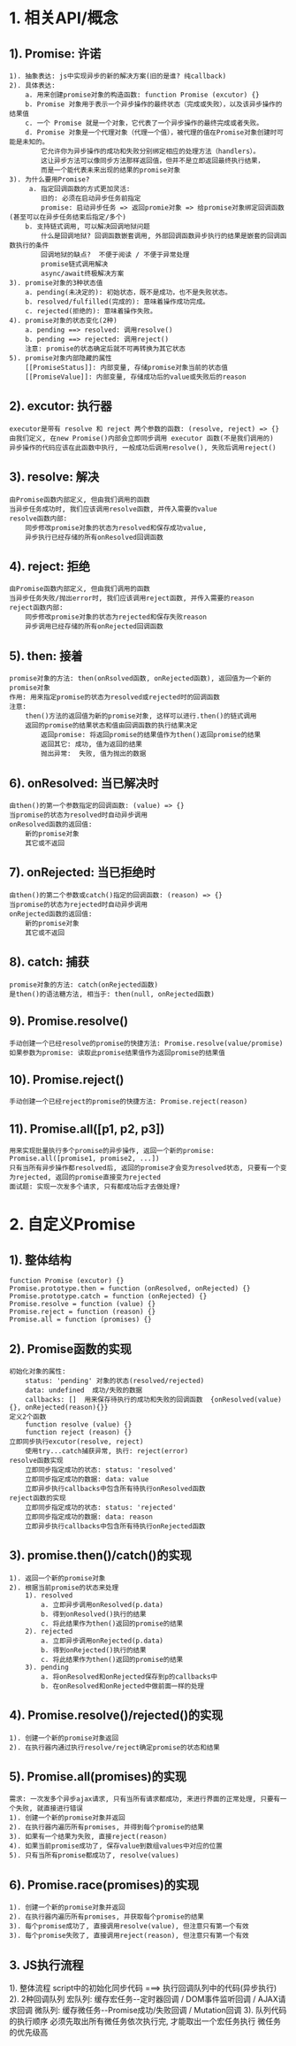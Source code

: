 # 1. 相关API/概念
## 1). Promise: 许诺  
    1). 抽象表达: js中实现异步的新的解决方案(旧的是谁? 纯callback)
    2). 具体表达:
        a. 用来创建promise对象的构造函数: function Promise (excutor) {}
        b. Promise 对象用于表示一个异步操作的最终状态（完成或失败），以及该异步操作的结果值
        c. 一个 Promise 就是一个对象，它代表了一个异步操作的最终完成或者失败。
        d. Promise 对象是一个代理对象（代理一个值），被代理的值在Promise对象创建时可能是未知的。
            它允许你为异步操作的成功和失败分别绑定相应的处理方法（handlers）。 
            这让异步方法可以像同步方法那样返回值，但并不是立即返回最终执行结果，
            而是一个能代表未来出现的结果的promise对象
    3). 为什么要用Promise?
         a. 指定回调函数的方式更加灵活: 
            旧的: 必须在启动异步任务前指定
            promise: 启动异步任务 => 返回promie对象 => 给promise对象绑定回调函数(甚至可以在异步任务结束后指定/多个)
        b. 支持链式调用, 可以解决回调地狱问题
            什么是回调地狱? 回调函数嵌套调用, 外部回调函数异步执行的结果是嵌套的回调函数执行的条件
            回调地狱的缺点?  不便于阅读 / 不便于异常处理
            promise链式调用解决
            async/await终极解决方案
    3). promise对象的3种状态值
        a. pending(未决定的): 初始状态，既不是成功，也不是失败状态。
        b. resolved/fulfilled(完成的): 意味着操作成功完成。  
        c. rejected(拒绝的): 意味着操作失败。
    4). promise对象的状态变化(2种)
        a. pending ==> resolved: 调用resolve()
        b. pending ==> rejected: 调用reject()
        注意: promise的状态确定后就不可再转换为其它状态
    5). promise对象内部隐藏的属性
        [[PromiseStatus]]: 内部变量, 存储promise对象当前的状态值
        [[PromiseValue]]: 内部变量, 存储成功后的value或失败后的reason

## 2). excutor: 执行器
    executor是带有 resolve 和 reject 两个参数的函数: (resolve, reject) => {}
    由我们定义, 在new Promise()内部会立即同步调用 executor 函数(不是我们调用的)
    异步操作的代码应该在此函数中执行, 一般成功后调用resolve(), 失败后调用reject()

## 3). resolve: 解决
    由Promise函数内部定义, 但由我们调用的函数
    当异步任务成功时, 我们应该调用resolve函数, 并传入需要的value
    resolve函数内部: 
        同步修改promise对象的状态为resolved和保存成功value, 
        异步执行已经存储的所有onResolved回调函数
    
## 4). reject: 拒绝
    由Promise函数内部定义, 但由我们调用的函数
    当异步任务失败/抛出error时, 我们应该调用reject函数, 并传入需要的reason
    reject函数内部: 
        同步修改promise对象的状态为rejected和保存失败reason
        异步调用已经存储的所有onRejected回调函数
    
## 5). then: 接着
    promise对象的方法: then(onRsolved函数, onRejected函数), 返回值为一个新的promise对象
    作用: 用来指定promise的状态为resolved或rejected时的回调函数
    注意: 
        then()方法的返回值为新的promise对象, 这样可以进行.then()的链式调用
        返回的promise的结果状态和值由回调函数的执行结果决定
            返回promise: 将返回promise的结果值作为then()返回promise的结果
            返回其它: 成功, 值为返回的结果
            抛出异常:  失败, 值为抛出的数据

## 6). onResolved: 当已解决时
    由then()的第一个参数指定的回调函数: (value) => {}
    当promise的状态为resolved时自动异步调用
    onResolved函数的返回值:
        新的promise对象
        其它或不返回
        
## 7). onRejected: 当已拒绝时
    由then()的第二个参数或catch()指定的回调函数: (reason) => {}
    当promise的状态为rejected时自动异步调用
    onRejected函数的返回值:
        新的promise对象
        其它或不返回
        
## 8). catch: 捕获
    promise对象的方法: catch(onRejected函数)
    是then()的语法糖方法, 相当于: then(null, onRejected函数)
    
## 9). Promise.resolve()
    手动创建一个已经resolve的promise的快捷方法: Promise.resolve(value/promise)
    如果参数为promise: 读取此promise结果值作为返回promise的结果值
    
## 10). Promise.reject()
    手动创建一个已经reject的promise的快捷方法: Promise.reject(reason)

## 11). Promise.all([p1, p2, p3])
    用来实现批量执行多个promise的异步操作, 返回一个新的promise: Promise.all([promise1, promise2, ...])
    只有当所有异步操作都resolved后, 返回的promise才会变为resolved状态, 只要有一个变为rejected, 返回的promise直接变为rejected
    面试题: 实现一次发多个请求, 只有都成功后才去做处理?

# 2. 自定义Promise
## 1). 整体结构
    function Promise (excutor) {}
    Promise.prototype.then = function (onResolved, onRejected) {}
    Promise.prototype.catch = function (onRejected) {}
    Promise.resolve = function (value) {}
    Promise.reject = function (reason) {}
    Promise.all = function (promises) {}
    
## 2). Promise函数的实现
    初始化对象的属性:
        status: 'pending' 对象的状态(resolved/rejected)
        data: undefined  成功/失败的数据
        callbacks: []  用来保存待执行的成功和失败的回调函数  {onResolved(value){}, onRejected(reason){}}
    定义2个函数
        function resolve (value) {}
        function reject (reason) {}
    立即同步执行excutor(resolve, reject)
        使用try...catch捕获异常, 执行: reject(error)
    resolve函数实现
        立即同步指定成功的状态: status: 'resolved'
        立即同步指定成功的数据: data: value
        立即异步执行callbacks中包含所有待执行onResolved函数
    reject函数的实现
        立即同步指定成功的状态: status: 'rejected'
        立即同步指定成功的数据: data: reason
        立即异步执行callbacks中包含所有待执行onRejected函数
        
## 3). promise.then()/catch()的实现
    1). 返回一个新的promise对象
    2). 根据当前promise的状态来处理
        1). resolved
            a. 立即异步调用onResolved(p.data)
            b. 得到onResolved()执行的结果
            c. 将此结果作为then()返回的promise的结果
        2). rejected
            a. 立即异步调用onRejected(p.data)
            b. 得到onRejected()执行的结果
            c. 将此结果作为then()返回的promise的结果
        3). pending
            a. 将onResolved和onRejected保存到p的callbacks中
            b. 在onResolved和onRejected中做前面一样的处理
## 4). Promise.resolve()/rejected()的实现
    1). 创建一个新的promise对象返回
    2). 在执行器内通过执行resolve/reject确定promise的状态和结果

## 5). Promise.all(promises)的实现
    需求: 一次发多个异步ajax请求, 只有当所有请求都成功, 来进行界面的正常处理, 只要有一个失败, 就直接进行错误
    1). 创建一个新的promise对象并返回
    2). 在执行器内遍历所有promises, 并得到每个promise的结果
    3). 如果有一个结果为失败, 直接reject(reason)
    4). 如果当前promise成功了, 保存value到数组values中对应的位置
    5). 只有当所有promise都成功了, resolve(values)

## 6). Promise.race(promises)的实现
    1). 创建一个新的promise对象并返回
    2). 在执行器内遍历所有promises, 并获取每个promise的结果
    3). 每个promise成功了, 直接调用resolve(value), 但注意只有第一个有效
    3). 每个promise失败了, 直接调用reject(reason), 但注意只有第一个有效

## 3. JS执行流程
  1). 整体流程
      script中的初始化同步代码 ===> 执行回调队列中的代码(异步执行)
  2). 2种回调队列
      宏队列: 缓存宏任务--定时器回调 / DOM事件监听回调 / AJAX请求回调
      微队列: 缓存微任务--Promise成功/失败回调 / Mutation回调
  3). 队列代码的执行顺序
      必须先取出所有微任务依次执行完, 才能取出一个宏任务执行
      微任务的优先级高
